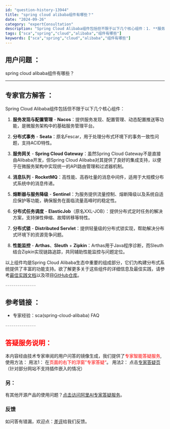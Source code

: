 ```yaml
---
id: "question-history-13944"
title: "spring cloud alibaba组件有哪些？"
date: "2024-09-26"
category: "expertConsultation"
description: "Spring Cloud Alibaba组件包括但不限于以下几个核心组件：1. **服务发现与配置管理** - **Nacos**：提供服务发现、配置管理、动态配置推送等功能，是微服务架构中的基础服务管理平台。2. **分布式事务** - **Seata**：原名Fescar，用于处理分布式环境下的"
tags: ["sca","spring","cloud","alibaba","组件有哪些"]
keywords: ["sca","spring","cloud","alibaba","组件有哪些"]
---
```


## 用户问题 ： 
 spring cloud alibaba组件有哪些？  

---------------
## 专家官方解答 ：

Spring Cloud Alibaba组件包括但不限于以下几个核心组件：

1. **服务发现与配置管理** - **Nacos**：提供服务发现、配置管理、动态配置推送等功能，是微服务架构中的基础服务管理平台。

2. **分布式事务** - **Seata**：原名Fescar，用于处理分布式环境下的事务一致性问题，支持ACID特性。

3. **服务网关** - **Spring Cloud Gateway**：虽然Spring Cloud Gateway不是直接由Alibaba开发，但Spring Cloud Alibaba对其提供了良好的集成支持，以便于在微服务架构中实现统一的API路由管理和过滤器机制。

4. **消息队列** - **RocketMQ**：高性能、高吞吐量的消息中间件，适用于大规模分布式系统中的消息传递。

5. **熔断器与服务降级** - **Sentinel**：为服务提供流量控制、熔断降级以及系统自适应保护等功能，确保服务在面临流量高峰时的稳定性。

6. **分布式任务调度** - **ElasticJob**（原名XXL-JOB）：提供分布式定时任务的解决方案，支持弹性伸缩、故障转移等特性。

7. **分布式锁** - **Distributed Servlet**：提供轻量级的分布式锁实现，帮助解决分布式环境下的资源竞争问题。

8. **性能监控** - **Arthas**、**Sleuth** + **Zipkin**：Arthas用于Java程序诊断，而Sleuth结合Zipkin实现链路追踪，共同辅助性能监控与问题定位。

以上组件均是Spring Cloud Alibaba生态中重要的组成部分，它们为构建分布式系统提供了丰富的功能支持。欲了解更多关于这些组件的详细信息及最佳实践，请参考[最佳实践文档](../best-practice/integrated-example.md)以及项目[GitHub仓库](https://github.com/alibaba/spring-cloud-alibaba)。


<font color="#949494">---------------</font> 


## 参考链接 ：

* 专家经验：sca(spring-cloud-alibaba) FAQ 


 <font color="#949494">---------------</font> 
 


## <font color="#FF0000">答疑服务说明：</font> 

本内容经由技术专家审阅的用户问答的镜像生成，我们提供了<font color="#FF0000">专家智能答疑服务</font>,使用方法：
用法1： 在<font color="#FF0000">页面的右下的浮窗”专家答疑“</font>。
用法2： 点击[专家答疑页](https://answer.opensource.alibaba.com/docs/intro)（针对部分网站不支持插件嵌入的情况）
### 另：


有其他开源产品的使用问题？[点击访问阿里AI专家答疑服务](https://answer.opensource.alibaba.com/docs/intro)。
### 反馈
如问答有错漏，欢迎点：[差评](https://ai.nacos.io/user/feedbackByEnhancerGradePOJOID?enhancerGradePOJOId=17047)给我们反馈。
